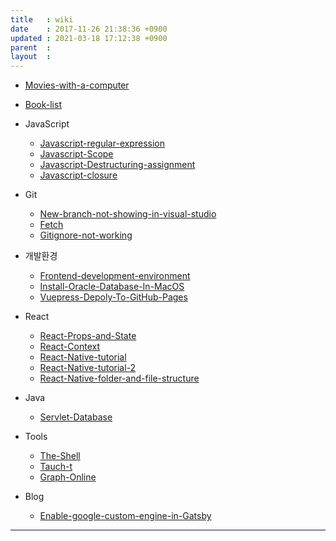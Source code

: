 ```yaml
---
title   : wiki
date    : 2017-11-26 21:38:36 +0900
updated : 2021-03-18 17:12:38 +0900
parent  : 
layout  :
---
```


* [Movies-with-a-computer](/Movies-with-a-computer) 
* [Book-list](/Book-list)
* JavaScript
	* [Javascript-regular-expression](/Javascript-regular-expression)
	* [Javascript-Scope](/Javascript-Scope)
	* [Javascript-Destructuring-assignment](/Javascript-Destructuring-assignment)
	* [Javascript-closure](/Javascript-closure)

* Git
	* [New-branch-not-showing-in-visual-studio](/New-branch-not-showing-in-visual-studio)
	* [Fetch](/Fetch)
	* [Gitignore-not-working](/Gitignore-not-working)
* 개발환경
	* [Frontend-development-environment](/Frontend-development-environment)
	* [Install-Oracle-Database-In-MacOS](/Install-Oracle-Database-In-MacOS)
	* [Vuepress-Depoly-To-GitHub-Pages](/Vuepress-Depoly-To-GitHub-Pages)
* React
	* [React-Props-and-State](/React-Props-and-State)
	* [React-Context](/React-Context)
	* [React-Native-tutorial](/React-Native-tutorial)
	* [React-Native-tutorial-2](/React-Native-tutorial-2)
	* [React-Native-folder-and-file-structure](/React-Native-folder-and-file-structure)
* Java
	* [Servlet-Database](/Servlet-Database) 
* Tools
	* [The-Shell](/The-Shell)
	* [Tauch-t](/Tauch-t)
	* [Graph-Online](/Graph-Online)
* Blog
	* [Enable-google-custom-engine-in-Gatsby](/Enable-google-custom-engine-in-Gatsby)
---

